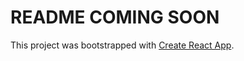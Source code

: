 # README COMING SOON

This project was bootstrapped with [Create React App](https://github.com/facebook/create-react-app).
